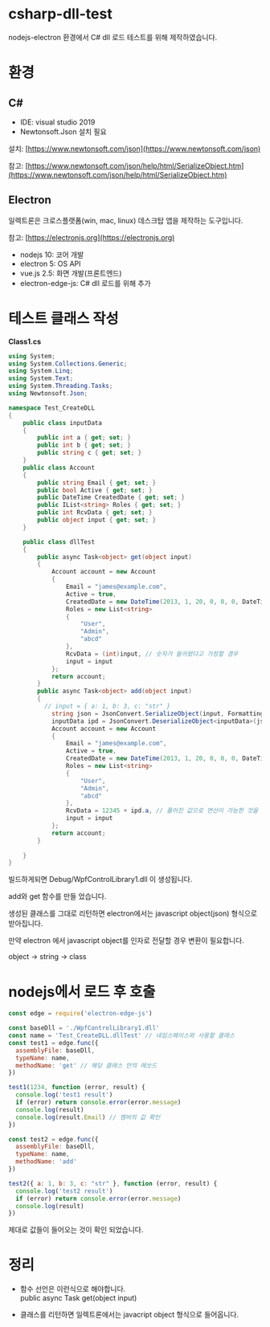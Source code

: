 # csharp-dll-test

nodejs-electron 환경에서 C# dll 로드 테스트를 위해 제작하였습니다.

# 환경

## C#

- IDE: visual studio 2019
- Newtonsoft.Json 설치 필요

설치: [https://www.newtonsoft.com/json](https://www.newtonsoft.com/json)

참고: [https://www.newtonsoft.com/json/help/html/SerializeObject.htm](https://www.newtonsoft.com/json/help/html/SerializeObject.htm)

## Electron

일렉트론은 크로스플랫폼(win, mac, linux) 데스크탑 앱을 제작하는 도구입니다.

참고: [https://electronjs.org](https://electronjs.org)

- nodejs 10: 코어 개발
- electron 5: OS API
- vue.js 2.5: 화면 개발(프론트엔드)
- electron-edge-js: C# dll 로드를 위해 추가

# 테스트 클래스 작성

**Class1.cs**  
```c#
using System;
using System.Collections.Generic;
using System.Linq;
using System.Text;
using System.Threading.Tasks;
using Newtonsoft.Json;

namespace Test_CreateDLL
{
    public class inputData
    {
        public int a { get; set; }
        public int b { get; set; }
        public string c { get; set; }
    }
    public class Account
    {
        public string Email { get; set; }
        public bool Active { get; set; }
        public DateTime CreatedDate { get; set; }
        public IList<string> Roles { get; set; }
        public int RcvData { get; set; }
        public object input { get; set; }
    }

    public class dllTest
    {
        public async Task<object> get(object input)
        {
            Account account = new Account
            {
                Email = "james@example.com",
                Active = true,
                CreatedDate = new DateTime(2013, 1, 20, 0, 0, 0, DateTimeKind.Utc),
                Roles = new List<string>
                {
                    "User",
                    "Admin",
                    "abcd"
                },
                RcvData = (int)input, // 숫자가 들어왔다고 가정할 경우
                input = input
            };
            return account;
        }
        public async Task<object> add(object input)
        {
          // input = { a: 1, b: 3, c: "str" } 
            string json = JsonConvert.SerializeObject(input, Formatting.Indented);
            inputData ipd = JsonConvert.DeserializeObject<inputData>(json);
            Account account = new Account
            {
                Email = "james@example.com",
                Active = true,
                CreatedDate = new DateTime(2013, 1, 20, 0, 0, 0, DateTimeKind.Utc),
                Roles = new List<string>
                {
                    "User",
                    "Admin",
                    "abcd"
                },
                RcvData = 12345 + ipd.a, // 풀어진 값으로 연산이 가능한 것을 테스트
                input = input
            };
            return account;
        }
        
    }
}
```

빌드하게되면 Debug/WpfControlLibrary1.dll 이 생성됩니다.

add와 get 함수를 만들 었습니다.

생성된 클래스를 그대로 리턴하면 electron에서는 javascript object(json) 형식으로 받아집니다.

만약 electron 에서 javascript object를 인자로 전달할 경우 변환이 필요합니다.

object -> string -> class

# nodejs에서 로드 후 호출

```javascript
const edge = require('electron-edge-js')

const baseDll = './WpfControlLibrary1.dll'
const name = 'Test_CreateDLL.dllTest' // 네임스페이스와 사용할 클래스
const test1 = edge.func({
  assemblyFile: baseDll,
  typeName: name,
  methodName: 'get' // 해당 클래스 안의 메쏘드
})

test1(1234, function (error, result) {
  console.log('test1 result')
  if (error) return console.error(error.message)
  console.log(result)
  console.log(result.Email) // 멤버의 값 확인
})

const test2 = edge.func({
  assemblyFile: baseDll,
  typeName: name,
  methodName: 'add'
})

test2({ a: 1, b: 3, c: "str" }, function (error, result) {
  console.log('test2 result')
  if (error) return console.error(error.message)
  console.log(result)
})
```

제대로 값들이 들어오는 것이 확인 되었습니다.

# 정리

- 함수 선언은 이런식으로 해야합니다.  
public async Task<object> get(object input)

- 클래스를 리턴하면 일렉트론에서는 javacript object 형식으로 들어옵니다.
